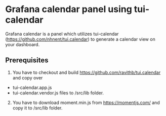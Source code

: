 # Grafana calendar panel using tui-calendar
Grafana calendar is a panel which utilizes tui-calendar (https://github.com/nhnent/tui.calendar) to generate a calendar view on your dashboard.

## Prerequisites

1. You have to checkout and build https://github.com/ravithb/tui.calendar and copy over 
- tui-calendar.app.js
- tui-calendar.vendor.js 
files to /src/lib folder.

2. You have to download moment.min.js from https://momentjs.com/ and copy it to /src/lib folder.

